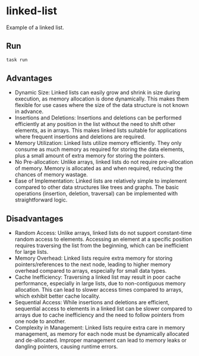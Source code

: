# linked-list

Example of a linked list.

## Run

```bash
task run
```

## Advantages

- Dynamic Size: Linked lists can easily grow and shrink in size during
  execution, as memory allocation is done dynamically. This makes them flexible
  for use cases where the size of the data structure is not known in advance.
- Insertions and Deletions: Insertions and deletions can be performed
  efficiently at any position in the list without the need to shift other
  elements, as in arrays. This makes linked lists suitable for applications
  where frequent insertions and deletions are required.
- Memory Utilization: Linked lists utilize memory efficiently. They only consume
  as much memory as required for storing the data elements, plus a small amount
  of extra memory for storing the pointers.
- No Pre-allocation: Unlike arrays, linked lists do not require pre-allocation
  of memory. Memory is allocated as and when required, reducing the chances of
  memory wastage.
- Ease of Implementation: Linked lists are relatively simple to implement
  compared to other data structures like trees and graphs. The basic operations
  (insertion, deletion, traversal) can be implemented with straightforward logic.

## Disadvantages

- Random Access: Unlike arrays, linked lists do not support constant-time random
  access to elements. Accessing an element at a specific position requires
  traversing the list from the beginning, which can be inefficient for large
  lists.
- Memory Overhead: Linked lists require extra memory for storing
  pointers/references to the next node, leading to higher memory overhead
  compared to arrays, especially for small data types.
- Cache Inefficiency: Traversing a linked list may result in poor cache
  performance, especially in large lists, due to non-contiguous memory
  allocation. This can lead to slower access times compared to arrays, which
  exhibit better cache locality.
- Sequential Access: While insertions and deletions are efficient, sequential
  access to elements in a linked list can be slower compared to arrays due to
  cache inefficiency and the need to follow pointers from one node to another.
- Complexity in Management: Linked lists require extra care in memory
  management, as memory for each node must be dynamically allocated and
  de-allocated. Improper management can lead to memory leaks or dangling
  pointers, causing runtime errors.
